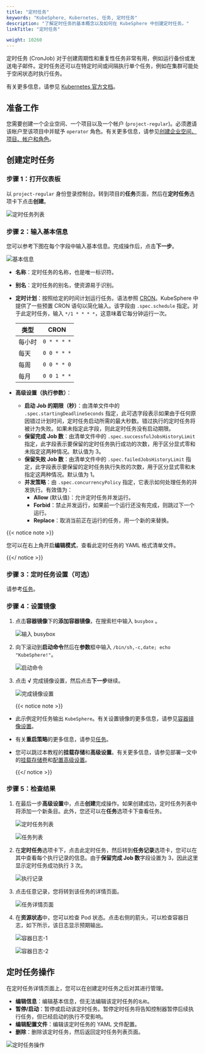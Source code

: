 ```yaml
---
title: "定时任务"
keywords: "KubeSphere, Kubernetes, 任务, 定时任务"
description: "了解定时任务的基本概念以及如何在 KubeSphere 中创建定时任务。"
linkTitle: "定时任务"

weight: 10260
---
```


定时任务 (CronJob) 对于创建周期性和重复性任务非常有用，例如运行备份或发送电子邮件。定时任务还可以在特定时间或间隔执行单个任务，例如在集群可能处于空闲状态时执行任务。

有关更多信息，请参见 [Kubernetes 官方文档](https://kubernetes.io/zh/docs/concepts/workloads/controllers/cron-jobs/)。

## 准备工作

您需要创建一个企业空间、一个项目以及一个帐户 (`project-regular`)。必须邀请该帐户至该项目中并赋予 `operator` 角色。有关更多信息，请参见[创建企业空间、项目、帐户和角色](../../../quick-start/create-workspace-and-project/)。

## 创建定时任务

### 步骤 1：打开仪表板

以 `project-regular` 身份登录控制台。转到项目的**任务**页面，然后在**定时任务**选项卡下点击**创建**。

![定时任务列表](/images/docs/zh-cn/project-user-guide/application-workloads/cronjobs/cronjob-list.png)

### 步骤 2：输入基本信息

您可以参考下图在每个字段中输入基本信息。完成操作后，点击**下一步**。

![基本信息](/images/docs/zh-cn/project-user-guide/application-workloads/cronjobs/cronjob-create-basic-info.png)

- **名称**：定时任务的名称，也是唯一标识符。
- **别名**：定时任务的别名，使资源易于识别。
- **定时计划**：按照给定的时间计划运行任务。语法参照 [CRON](https://zh.wikipedia.org/wiki/Cron)。KubeSphere 中提供了一些预置 CRON 语句以简化输入。该字段由 `.spec.schedule` 指定。对于此定时任务，输入 `*/1 * * * *`，这意味着它每分钟运行一次。

  | 类型       | CRON        |
  | ----------- | ----------- |
  | 每小时  | `0 * * * *` |
  | 每天   | `0 0 * * *` |
  | 每周  | `0 0 * * 0` |
  | 每月 | `0 0 1 * *` |
  
- **高级设置（执行参数）**：
  
  - **启动 Job 的期限（秒）**：由清单文件中的 `.spec.startingDeadlineSeconds` 指定，此可选字段表示如果由于任何原因错过计划时间，定时任务启动所需的最大秒数。错过执行的定时任务将被计为失败。如果未指定此字段，则此定时任务没有启动期限。
  - **保留完成 Job 数**：由清单文件中的 `.spec.successfulJobsHistoryLimit` 指定，此字段表示要保留的定时任务执行成功的次数，用于区分显式零和未指定这两种情况。默认值为 3。
  - **保留失败 Job 数**：由清单文件中的 `.spec.failedJobsHistoryLimit` 指定，此字段表示要保留的定时任务执行失败的次数，用于区分显式零和未指定这两种情况。默认值为 1。
  - **并发策略**：由 `.spec.concurrencyPolicy` 指定，它表示如何处理任务的并发执行。有效值为：
      - **Allow** (默认值)：允许定时任务并发运行。
      - **Forbid**：禁止并发运行，如果前一个运行还没有完成，则跳过下一个运行。
      - **Replace**：取消当前正在运行的任务，用一个新的来替换。

{{< notice note >}}

您可以在右上角开启**编辑模式**，查看此定时任务的 YAML 格式清单文件。

{{</ notice >}}

### 步骤 3：定时任务设置（可选）

请参考[任务](../jobs/#步骤-3任务设置可选)。

### 步骤 4：设置镜像

1. 点击**容器镜像**下的**添加容器镜像**，在搜索栏中输入 `busybox` 。

    ![输入 busybox](/images/docs/zh-cn/project-user-guide/application-workloads/cronjobs/input-busybox.png)

2. 向下滚动到**启动命令**然后在**参数**框中输入 `/bin/sh,-c,date; echo "KubeSphere!"`。

    ![启动命令](/images/docs/zh-cn/project-user-guide/application-workloads/cronjobs/start-command.png)

3. 点击 **√** 完成镜像设置，然后点击**下一步**继续。

    ![完成镜像设置](/images/docs/zh-cn/project-user-guide/application-workloads/cronjobs/finish-image.png)

    {{< notice note >}}

- 此示例定时任务输出 `KubeSphere`。有关设置镜像的更多信息，请参见[容器镜像设置](../container-image-settings/)。
- 有关**重启策略**的更多信息，请参见[任务](../jobs/#步骤-4设置镜像)。
- 您可以跳过本教程的**挂载存储**和**高级设置**。有关更多信息，请参见部署一文中的[挂载存储卷](../deployments/#步骤-4挂载存储卷)和[配置高级设置](../deployments/#步骤-5配置高级设置)。

    {{</ notice >}}

### 步骤 5：检查结果

1. 在最后一步**高级设置**中，点击**创建**完成操作。如果创建成功，定时任务列表中将添加一个新条目。此外，您还可以在**任务**选项卡下查看任务。

    ![定时任务列表](/images/docs/zh-cn/project-user-guide/application-workloads/cronjobs/cronjob-list-new.png)

    ![任务列表](/images/docs/zh-cn/project-user-guide/application-workloads/cronjobs/job-list.png)

2. 在**定时任务**选项卡下，点击此定时任务，然后转到**任务记录**选项卡，您可以在其中查看每个执行记录的信息。由于**保留完成 Job 数**字段设置为 3，因此这里显示定时任务成功执行 3 次。

    ![执行记录](/images/docs/zh-cn/project-user-guide/application-workloads/cronjobs/execution-record.png)

3. 点击任意记录，您将转到该任务的详情页面。

    ![任务详情页面](/images/docs/zh-cn/project-user-guide/application-workloads/cronjobs/job-detail-page.png)

4. 在**资源状态**中，您可以检查 Pod 状态。点击右侧的箭头，可以检查容器日志，如下所示，该日志显示预期输出。

    ![容器日志-1](/images/docs/zh-cn/project-user-guide/application-workloads/cronjobs/container-log-1.png)

    ![容器日志-2](/images/docs/zh-cn/project-user-guide/application-workloads/cronjobs/container-log-2.png)

## 定时任务操作

在定时任务详情页面上，您可以在创建定时任务之后对其进行管理。

- **编辑信息**：编辑基本信息，但无法编辑该定时任务的`名称`。
- **暂停/启动**：暂停或启动该定时任务。暂停定时任务将告知控制器暂停后续执行任务，但已经启动的执行不受影响。
- **编辑配置文件**：编辑该定时任务的 YAML 文件配置。
- **删除**：删除该定时任务，然后返回定时任务列表页面。

![定时任务操作](/images/docs/zh-cn/project-user-guide/application-workloads/cronjobs/cronjob-action.png)